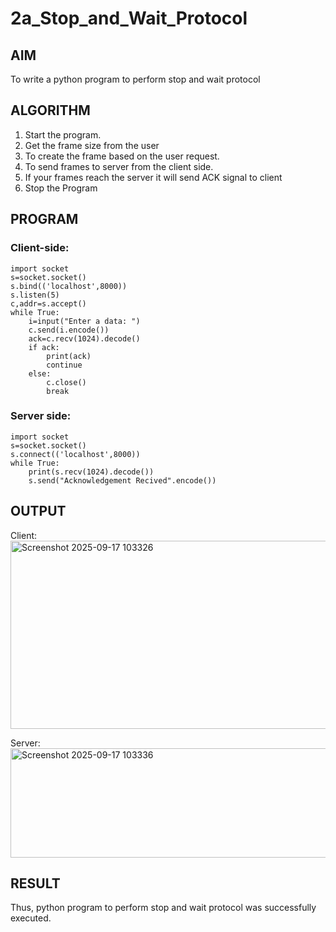 # 2a_Stop_and_Wait_Protocol
## AIM 
To write a python program to perform stop and wait protocol
## ALGORITHM
1. Start the program.
2. Get the frame size from the user
3. To create the frame based on the user request.
4. To send frames to server from the client side.
5. If your frames reach the server it will send ACK signal to client
6. Stop the Program
## PROGRAM
### Client-side:
```
import socket
s=socket.socket()
s.bind(('localhost',8000))
s.listen(5)
c,addr=s.accept()
while True:
    i=input("Enter a data: ")
    c.send(i.encode())
    ack=c.recv(1024).decode()
    if ack:
        print(ack)
        continue
    else:
        c.close()
        break
```

### Server side:
```
import socket
s=socket.socket()
s.connect(('localhost',8000))
while True:
    print(s.recv(1024).decode())
    s.send("Acknowledgement Recived".encode())
```
## OUTPUT
Client:
<img width="1193" height="301" alt="Screenshot 2025-09-17 103326" src="https://github.com/user-attachments/assets/8c4bc812-f9d0-4f4c-96e9-191eb917f0aa" />

Server:
<img width="1203" height="175" alt="Screenshot 2025-09-17 103336" src="https://github.com/user-attachments/assets/3acafeb9-f853-4237-a92b-a4a4b3f5cd30" />

## RESULT
Thus, python program to perform stop and wait protocol was successfully executed.
